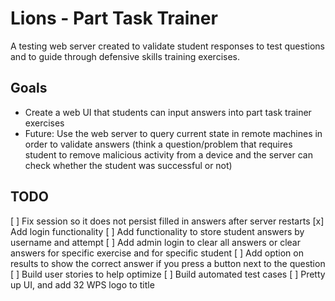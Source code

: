 # Lions - Part Task Trainer
A testing web server created to validate student responses to test questions and to guide through defensive skills training exercises.

## Goals
- Create a web UI that students can input answers into part task trainer exercises
- Future: Use the web server to query current state in remote machines in order to validate answers (think a question/problem that requires student to remove malicious activity from a device and the server can check whether the student was successful or not)

## TODO
[ ] Fix session so it does not persist filled in answers after server restarts
[x] Add login functionality
[ ] Add functionality to store student answers by username and attempt
[ ] Add admin login to clear all answers or clear answers for specific exercise and for specific student
[ ] Add option on results to show the correct answer if you press a button next to the question
[ ] Build user stories to help optimize
[ ] Build automated test cases
[ ] Pretty up UI, and add 32 WPS logo to title
